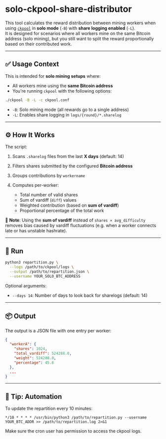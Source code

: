# solo-ckpool-share-distributor

This tool calculates the reward distribution between mining workers when using [`ckpool`](https://bitcointalk.org/index.php?topic=790323.0) in **solo mode** (`-B`) with **share logging enabled** (`-L`).  
It is designed for scenarios where all workers mine on the same Bitcoin address (solo mining), but you still want to split the reward proportionally based on their contributed work.

---

## ✅ Usage Context

This is intended for **solo mining setups** where:
- All workers mine using the **same Bitcoin address**
- You're running `ckpool` with the following options:

```bash
./ckpool -B -L -c ckpool.conf
````

* `-B`: Solo mining mode (all rewards go to a single address)
* `-L`: Enables share logging in `logs/{round}/*.sharelog`

---

## ⚙️ How It Works

The script:

1. Scans `.sharelog` files from the last **X days** (default: 14)
2. Filters shares submitted by the configured **Bitcoin address**
3. Groups contributions by `workername`
4. Computes per-worker:

   * Total number of valid shares
   * Sum of vardiff (`diff`) values
   * Weighted contribution (based on **sum of vardiff**)
   * Proportional percentage of the total work

📌 **Note**: Using the **sum of vardiff** instead of `shares × avg_difficulty` removes bias caused by vardiff fluctuations (e.g. when a worker connects late or has unstable hashrate).

---

## 🚀 Run

```bash
python3 repartition.py \
  --logs /path/to/ckpool/logs \
  --output /path/to/repartition.json \
  --username YOUR_SOLO_BTC_ADDRESS
```

Optional arguments:

* `--days 14`: Number of days to look back for sharelogs (default: 14)

---

## 📦 Output

The output is a JSON file with one entry per worker:

```json
{
  "workerA": {
    "shares": 1024,
    "total_vardiff": 524288.0,
    "weight": 524288.0,
    "percentage": 45.8
  },
  ...
}
```

---

## 🔁 Tip: Automation

To update the repartition every 10 minutes:

```cron
*/10 * * * * /usr/bin/python3 /path/to/repartition.py --username YOUR_BTC_ADDR >> /path/to/repartition.log 2>&1
```

Make sure the cron user has permission to access the ckpool logs.

